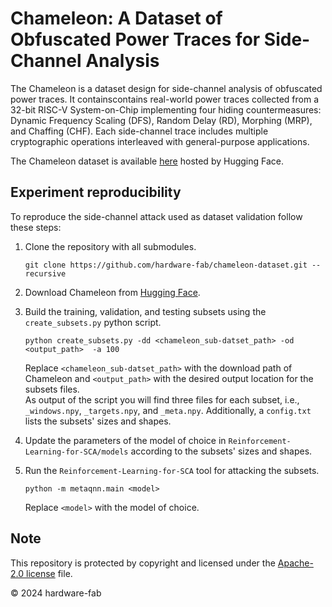 # Chameleon: A Dataset of Obfuscated Power Traces for Side-Channel Analysis

The Chameleon is a dataset design for side-channel analysis of obfuscated power traces.
It containscontains real-world power traces collected from a 32-bit RISC-V System-on-Chip implementing four hiding countermeasures: Dynamic Frequency Scaling (DFS), Random Delay (RD), Morphing (MRP), and Chaffing (CHF). Each side-channel trace includes multiple cryptographic operations interleaved with general-purpose applications.

The Chameleon dataset is available [here](https://huggingface.co/datasets/hardware-fab/Chameleon) hosted by Hugging Face.

## Experiment reproducibility

To reproduce the side-channel attack used as dataset validation follow these steps:

1. Clone the repository with all submodules.

   ```
   git clone https://github.com/hardware-fab/chameleon-dataset.git --recursive
   ```

2. Download Chameleon from [Hugging Face](https://huggingface.co/datasets/hardware-fab/Chameleon).
3. Build the training, validation, and testing subsets using the `create_subsets.py` python script.

   ```
   python create_subsets.py -dd <chameleon_sub-datset_path> -od <output_path>  -a 100 
   ```

   Replace `<chameleon_sub-datset_path>` with the download path of Chameleon and `<output_path>` with the desired output location for the subsets files.  
   As output of the script you will find three files for each subset, i.e.,  `_windows.npy`, `_targets.npy`, and `_meta.npy`.
   Additionally, a `config.txt` lists the subsets' sizes and shapes.

4. Update the parameters of the model of choice in `Reinforcement-Learning-for-SCA/models` according to the subsets' sizes and shapes.

5. Run the `Reinforcement-Learning-for-SCA` tool for attacking the subsets.

   ```
   python -m metaqnn.main <model>
   ```
   Replace `<model>` with the model of choice. 

## Note

This repository is protected by copyright and licensed under the [Apache-2.0 license](https://github.com/hardware-fab/chameleon-dataset/blob/main/LICENSE) file.

© 2024 hardware-fab
